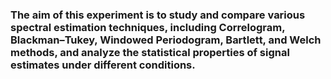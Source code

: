 ### The aim of this experiment is to study and compare various spectral estimation techniques, including Correlogram, Blackman–Tukey, Windowed Periodogram, Bartlett, and Welch methods, and analyze the statistical properties of signal estimates under different conditions.